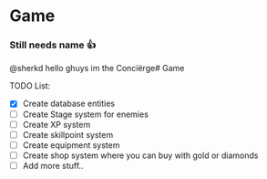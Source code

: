 # Game
### Still needs name :+1:

@sherkd hello ghuys im the Conciërge# Game

TODO List:
- [x] Create database entities
- [ ] Create Stage system for enemies
- [ ] Create XP system
- [ ] Create skillpoint system
- [ ] Create equipment system
- [ ] Create shop system where you can buy with gold or diamonds
- [ ] Add more stuff..
